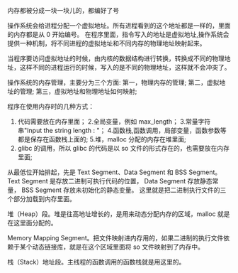 内存都被分成一块一块儿的，都编好了号

操作系统会给进程分配一个虚拟地址。所有进程看到的这个地址都是一样的，里面的内存都是从 0 开始编号。
在程序里面，指令写入的地址是虚拟地址,操作系统会提供一种机制，将不同进程的虚拟地址和不同内存的物理地址映射起来。

当程序要访问虚拟地址的时候，由内核的数据结构进行转换，转换成不同的物理地址，这样不同的进程运行的时候，写入的是不同的物理地址，这样就不会冲突了。

操作系统的内存管理，主要分为三个方面:
第一，物理内存的管理;
第二，虚拟地址的管理;
第三，虚拟地址和物理地址如何映射;

程序在使用内存时的几种方式：
   1. 代码需要放在内存里面； 
   2.全局变量，例如 max_length； 
   3.常量字符串"Input the string length : "；
   4.函数栈,函数调用，局部变量，函数参数等都是保存在函数栈上面的;
   5.堆，malloc 分配的内存在堆里面;
   6. glibc 的调用，所以 glibc 的代码是以 so 文件的形式存在的，也需要放在内存里面;

从最低位开始排起，先是 Text Segment、Data Segment 和 BSS Segment。
 Text Segment 是存放二进制可执行代码的位置，
 Data Segment 存放静态常量，
 BSS Segment 存放未初始化的静态变量。
这里就是把二进制执行文件的三个部分加载到内存里面。

堆（Heap）段。堆是往高地址增长的，是用来动态分配内存的区域，malloc 就是在这里面分配的。

Memory Mapping Segment。把文件映射进内存用的，如果二进制的执行文件依赖于某个动态链接库，就是在这个区域里面将 so 文件映射到了内存中。

栈（Stack）地址段。主线程的函数调用的函数栈就是用这里的。


